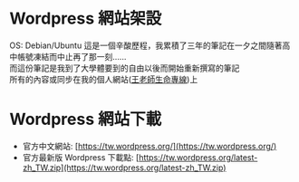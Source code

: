 # Wordpress 網站架設
OS: Debian/Ubuntu
這是一個辛酸歷程，我累積了三年的筆記在一夕之間隨著高中帳號凍結而中止再了那一刻......  
而這份筆記是我到了大學體要到的自由以後而開始重新撰寫的筆記  
所有的內容或同步在我的個人網站([王老師生命專線](https://www.jw-albert.tw))上  

# Wordpress 網站下載
- 官方中文網站: [https://tw.wordpress.org/](https://tw.wordpress.org/)  
- 官方最新版 Wordpress 下載點: [https://tw.wordpress.org/latest-zh_TW.zip](https://tw.wordpress.org/latest-zh_TW.zip)  
